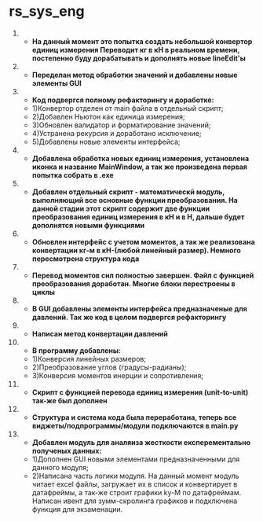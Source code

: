# rs_sys_eng
1. - **На данный момент это попытка создать небольшой конвертор единиц измерения
Переводит кг в кН в реальном времени, постепенно буду дорабатывать и дополнять новые lineEdit'ы**
2. - **Переделан метод обработки значений и добавлены новые элементы GUI**
3. - **Код подвергся полному рефакторингу и доработке:**
   - 1)Конвертор отделен от main файла в отдельный скрипт;
   - 2)Добавлен Ньютон как единица измерения;
   - 3)Обновлен валидатор и форматирование значений;
   - 4)Устранена рекурсия и доработано исключение;
   - 5)Добавлены новые элементы интерфейса;
4. - **Добавлена обработка новых единиц измерения, установлена иконка и название MainWindow, а так же произведена первая попытка собрать в .exe**
5. - **Добавлен отдельный скрипт - математическй  модуль, выполняющий все основные функции преобразования. На данной стадии этот скрипт содержит две функции преобразования единиц измерения в кН и в Н, дальше будет дополнятся новыми функциями**
6. - **Обновлен интерфейс с учетом моментов, а так же реализована конвертации кг-м в кН-(любой линейный размер). Немного пересмотрена структура кода**
7. - **Перевод моментов сил полностью завершен. Файл с функцией преобразования доработан. Многие блоки перестроены в циклы**
8. - **В GUI добавлены элементы интерфейса предназначеные для давлений. Так же код в целом подвергся рефакторингу**
9. - **Написан метод конвертации давлений**
10. - **В программу добавлены:**
    - 1)Конверсия линейных размеров;
    - 2)Преобразование углов (градусы-радианы);
    - 3)Конверсия моментов инерции и сопротивления;
11. - **Скрипт с функцией перевода единиц измерения (unit-to-unit) так-же был дополнен**
12. - **Структура и система кода была переработана, теперь все виджеты/подпрограммы/модули подключаются в main.py**
13. - **Добавлен модуль для аналяиза жесткости експерементально полученых данных:**
    -  1)Дополнен GUI новыми элементами предназначенными для данного модуля;
    -  2)Написана часть логики модуля. На данный момент модуль читает excel файлы, загружает их в список и конвертирует в датафреймы, а так-же строит графики ky-M по датафреймам. Написан ивент для зумм-скролинга графиков и подключена функция для экзаменации.
